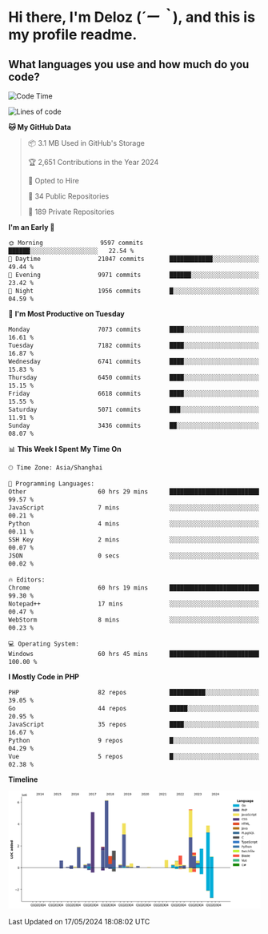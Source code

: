 # **Hi there, I'm Deloz (*´ー｀*), and this is my profile readme.**

## **What languages you use and how much do you code?**

<!--START_SECTION:waka-->
![Code Time](http://img.shields.io/badge/Code%20Time-4%2C013%20hrs%2052%20mins-blue)

![Lines of code](https://img.shields.io/badge/From%20Hello%20World%20I%27ve%20Written-41.3%20million%20lines%20of%20code-blue)

**🐱 My GitHub Data** 

> 📦 3.1 MB Used in GitHub's Storage 
 > 
> 🏆 2,651 Contributions in the Year 2024
 > 
> 💼 Opted to Hire
 > 
> 📜 34 Public Repositories 
 > 
> 🔑 189 Private Repositories 
 > 
**I'm an Early 🐤** 

```text
🌞 Morning                9597 commits        ██████░░░░░░░░░░░░░░░░░░░   22.54 % 
🌆 Daytime                21047 commits       ████████████░░░░░░░░░░░░░   49.44 % 
🌃 Evening                9971 commits        ██████░░░░░░░░░░░░░░░░░░░   23.42 % 
🌙 Night                  1956 commits        █░░░░░░░░░░░░░░░░░░░░░░░░   04.59 % 
```
📅 **I'm Most Productive on Tuesday** 

```text
Monday                   7073 commits        ████░░░░░░░░░░░░░░░░░░░░░   16.61 % 
Tuesday                  7182 commits        ████░░░░░░░░░░░░░░░░░░░░░   16.87 % 
Wednesday                6741 commits        ████░░░░░░░░░░░░░░░░░░░░░   15.83 % 
Thursday                 6450 commits        ████░░░░░░░░░░░░░░░░░░░░░   15.15 % 
Friday                   6618 commits        ████░░░░░░░░░░░░░░░░░░░░░   15.55 % 
Saturday                 5071 commits        ███░░░░░░░░░░░░░░░░░░░░░░   11.91 % 
Sunday                   3436 commits        ██░░░░░░░░░░░░░░░░░░░░░░░   08.07 % 
```


📊 **This Week I Spent My Time On** 

```text
🕑︎ Time Zone: Asia/Shanghai

💬 Programming Languages: 
Other                    60 hrs 29 mins      █████████████████████████   99.57 % 
JavaScript               7 mins              ░░░░░░░░░░░░░░░░░░░░░░░░░   00.21 % 
Python                   4 mins              ░░░░░░░░░░░░░░░░░░░░░░░░░   00.11 % 
SSH Key                  2 mins              ░░░░░░░░░░░░░░░░░░░░░░░░░   00.07 % 
JSON                     0 secs              ░░░░░░░░░░░░░░░░░░░░░░░░░   00.02 % 

🔥 Editors: 
Chrome                   60 hrs 19 mins      █████████████████████████   99.30 % 
Notepad++                17 mins             ░░░░░░░░░░░░░░░░░░░░░░░░░   00.47 % 
WebStorm                 8 mins              ░░░░░░░░░░░░░░░░░░░░░░░░░   00.23 % 

💻 Operating System: 
Windows                  60 hrs 45 mins      █████████████████████████   100.00 % 
```

**I Mostly Code in PHP** 

```text
PHP                      82 repos            ██████████░░░░░░░░░░░░░░░   39.05 % 
Go                       44 repos            █████░░░░░░░░░░░░░░░░░░░░   20.95 % 
JavaScript               35 repos            ████░░░░░░░░░░░░░░░░░░░░░   16.67 % 
Python                   9 repos             █░░░░░░░░░░░░░░░░░░░░░░░░   04.29 % 
Vue                      5 repos             █░░░░░░░░░░░░░░░░░░░░░░░░   02.38 % 
```



**Timeline**

![Lines of Code chart](https://raw.githubusercontent.com/deloz/deloz/main/assets/bar_graph.png)


 Last Updated on 17/05/2024 18:08:02 UTC
<!--END_SECTION:waka-->
